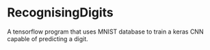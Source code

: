 # RecognisingDigits
A tensorflow program that uses MNIST database to train a keras CNN capable of predicting a digit.
